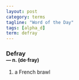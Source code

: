 ```yaml
---
layout: post
category: terms
tagline: "Word of the Day"
tags: [alpha_d]
term: defray
---
```


<h3>Defray<br/> <small>&mdash; n. (de<span>&middot;</span>fray)</small></h3>
<p><ol>
<li>a French brawl</li>
</ol></p>
